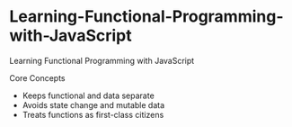 # Learning-Functional-Programming-with-JavaScript
Learning Functional Programming with JavaScript

Core Concepts

- Keeps functional and data separate
- Avoids state change and mutable data
- Treats functions as first-class citizens
